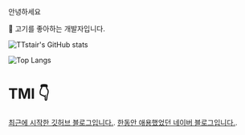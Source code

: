 
안녕하세요 

:meat_on_bone:
고기를 좋아하는 개발자입니다.


![TTstair's GitHub stats](https://github-readme-stats.vercel.app/api?username=voka&show_icons=true&theme=highcontrast)

![Top Langs](https://github-readme-stats.vercel.app/api/top-langs/?username=voka&layout=compact&theme=highcontrast)


# TMI :point_down:
[최근에 시작한 깃허브 블로그입니다.](https://voka.github.io/).
[한동안 애용했었던 네이버 블로그입니다.](https://blog.naver.com/chdlswhd7).
